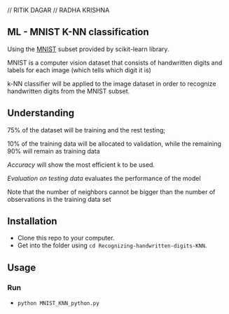 // RITIK DAGAR
// RADHA KRISHNA

ML - MNIST K-NN classification
-----------------------

Using the [MNIST](https://en.wikipedia.org/wiki/MNIST_database) subset provided by scikit-learn library.

MNIST is a computer vision dataset that consists of handwritten digits and labels for each image (which tells which digit it is)

k-NN classifier will be applied to the image dataset in order to recognize handwritten digits from the MNIST subset.


Understanding
-----------------------

75% of the dataset will be training and the rest testing;

10% of the training data will be allocated to validation, while the remaining 90% will remain as training data

*Accuracy* will show the most efficient k to be used.

*Evaluation on testing data* evaluates the performance of the model

Note that the number of neighbors cannot be bigger than the number of observations in the training data set

Installation
----------------------

* Clone this repo to your computer.
* Get into the folder using `cd Recognizing-handwritten-digits-KNN`.


Usage
----------------------
### Run
* `python MNIST_KNN_python.py`
